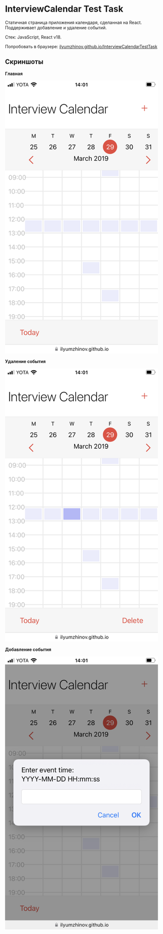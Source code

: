# InterviewCalendar Test Task

Статичная страница приложения календаря, сделанная на React. Поддерживает добавление и удаление событий.

Стек: JavaScript, React v18.

Попробовать в браузере: [ilyumzhinov.github.io/InterviewCalendarTestTask](https://ilyumzhinov.github.io/InterviewCalendarTestTask/)

## Скриншоты

**Главная**

![Main Mobile](screenshots/MainMobile.PNG)

**Удаление события**

![Delete Mobile](screenshots/DeleteMobile.PNG)

**Добавление события**

![Add Mobile](screenshots/AddMobile.PNG)
